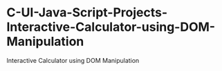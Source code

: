# C-UI-Java-Script-Projects-Interactive-Calculator-using-DOM-Manipulation
Interactive Calculator using DOM Manipulation
